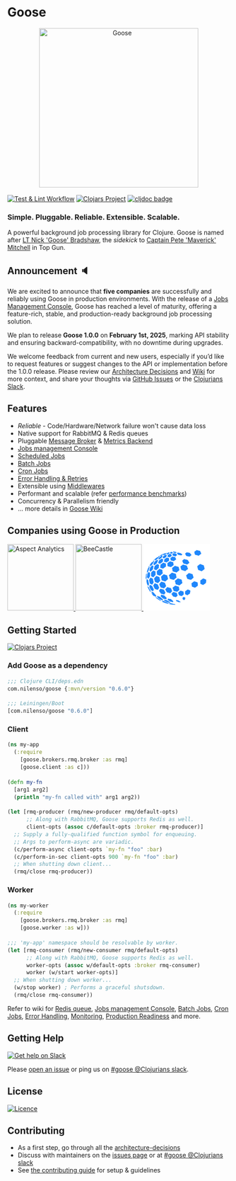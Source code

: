 Goose
=========
<p align="center">
  <img src="logo/goose-round@2x.png" title="Goose" width="360" height="360" />
</p>

[![Test & Lint Workflow](https://github.com/nilenso/goose/actions/workflows/fmt_test_lint.yml/badge.svg)](https://github.com/nilenso/goose/actions/workflows/fmt_test_lint.yml)
[![Clojars Project](https://img.shields.io/clojars/v/com.nilenso/goose.svg)](https://clojars.org/com.nilenso/goose)
[![cljdoc badge](https://cljdoc.org/badge/com.nilenso/goose)](https://cljdoc.org/d/com.nilenso/goose)

### Simple. Pluggable. Reliable. Extensible. Scalable.
A powerful background job processing library for Clojure. Goose is named after [LT Nick 'Goose' Bradshaw](https://topgun.fandom.com/wiki/Nick_Bradshaw), the _sidekick_ to [Captain Pete 'Maverick' Mitchell](https://topgun.fandom.com/wiki/Pete_Mitchell) in Top Gun.

Announcement 🔈
---------
We are excited to announce that **five companies** are successfully and reliably using Goose in production environments. With the release of a [Jobs Management Console](https://github.com/nilenso/goose/wiki/Console), Goose has reached a level of maturity, offering a feature-rich, stable, and production-ready background job processing solution.

We plan to release **Goose 1.0.0** on **February 1st, 2025**, marking API stability and ensuring backward-compatibility, with no downtime during upgrades.

We welcome feedback from current and new users, especially if you’d like to request features or suggest changes to the API or implementation before the 1.0.0 release. Please review our [Architecture Decisions](https://github.com/nilenso/goose/tree/main/architecture-decisions) and [Wiki](https://github.com/nilenso/goose/wiki) for more context, and share your thoughts via [GitHub Issues](https://github.com/nilenso/goose/issues/new) or the [Clojurians Slack](https://clojurians.slack.com/channels/goose).

Features
---------
- *Reliable* - Code/Hardware/Network failure won't cause data loss
- Native support for RabbitMQ & Redis queues
- Pluggable [Message Broker](https://github.com/nilenso/goose/wiki/Guide-to-Message-Broker-Integration) & [Metrics Backend](https://github.com/nilenso/goose/wiki/Guide-to-Custom-Metrics-Backend)
- [Jobs management Console](https://github.com/nilenso/goose/wiki/Console)
- [Scheduled Jobs](https://github.com/nilenso/goose/wiki/Scheduled-Jobs)
- [Batch Jobs](https://github.com/nilenso/goose/wiki/Batch-Jobs)
- [Cron Jobs](https://github.com/nilenso/goose/wiki/Cron-Jobs)
- [Error Handling & Retries](https://github.com/nilenso/goose/wiki/Error-Handling-&-Retries)
- Extensible using [Middlewares](https://github.com/nilenso/goose/wiki/Middlewares)
- Performant and scalable (refer [performance benchmarks](https://github.com/nilenso/goose/tree/main/perf))
- Concurrency & Parallelism friendly
- ... more details in [Goose Wiki](https://github.com/nilenso/goose/wiki)

Companies using Goose in Production
---------
<a href="https://aspect-analytics.com/">
  <img src="logo/aspect-analytics.png" title="Aspect Analytics" width="150" height="150" />
</a>
<a href="https://beecastle.com/">
  <img src="logo/beecastle.png" title="BeeCastle" width="150" height="150" />
</a>
<a href="https://consolidate.health/">
  <img src="logo/consolidate-health.png" title="Consolidate Health" width="150" height="150" />
</a>

Getting Started
---------
[![Clojars Project](https://img.shields.io/clojars/v/com.nilenso/goose.svg?labelColor=283C67&color=729AD1&style=for-the-badge&logo=clojure&logoColor=fff)](https://clojars.org/com.nilenso/goose)

### Add Goose as a dependency
```Clojure
;;; Clojure CLI/deps.edn
com.nilenso/goose {:mvn/version "0.6.0"}

;;; Leiningen/Boot
[com.nilenso/goose "0.6.0"]
```

### Client
```Clojure
(ns my-app
  (:require
    [goose.brokers.rmq.broker :as rmq]
    [goose.client :as c]))

(defn my-fn
  [arg1 arg2]
  (println "my-fn called with" arg1 arg2))

(let [rmq-producer (rmq/new-producer rmq/default-opts)
      ;; Along with RabbitMQ, Goose supports Redis as well.
      client-opts (assoc c/default-opts :broker rmq-producer)]
  ;; Supply a fully-qualified function symbol for enqueuing.
  ;; Args to perform-async are variadic.
  (c/perform-async client-opts `my-fn "foo" :bar)
  (c/perform-in-sec client-opts 900 `my-fn "foo" :bar)
  ;; When shutting down client...
  (rmq/close rmq-producer))
```

### Worker
```Clojure
(ns my-worker
  (:require
    [goose.brokers.rmq.broker :as rmq]
    [goose.worker :as w]))

;;; 'my-app' namespace should be resolvable by worker.
(let [rmq-consumer (rmq/new-consumer rmq/default-opts)
      ;; Along with RabbitMQ, Goose supports Redis as well.
      worker-opts (assoc w/default-opts :broker rmq-consumer)
      worker (w/start worker-opts)]
  ;; When shutting down worker...
  (w/stop worker) ; Performs a graceful shutsdown.
  (rmq/close rmq-consumer))
```
Refer to wiki for [Redis queue](https://github.com/nilenso/goose/wiki/Redis), [Jobs management Console](https://github.com/nilenso/goose/wiki/Console), [Batch Jobs](https://github.com/nilenso/goose/wiki/Batch-Jobs), [Cron Jobs](https://github.com/nilenso/goose/wiki/Cron-Jobs), [Error Handling](https://github.com/nilenso/goose/wiki/Error-Handling-&-Retries), [Monitoring](https://github.com/nilenso/goose/wiki/Monitoring-&-Alerting), [Production Readiness](https://github.com/nilenso/goose/wiki/Production-Readiness) and more.

Getting Help
---------
[![Get help on Slack](http://img.shields.io/badge/slack-clojurians%20%23goose-F49109?labelColor=3c0c3c&logo=slack&style=for-the-badge)](https://clojurians.slack.com/channels/goose)

Please [open an issue](https://github.com/nilenso/goose/issues/new) or ping us on [#goose @Clojurians slack](https://clojurians.slack.com/channels/goose).

License
---------
[![Licence](https://img.shields.io/github/license/Ileriayo/markdown-badges?style=for-the-badge)](./LICENSE)

Contributing
---------
- As a first step, go through all the [architecture-decisions](https://github.com/nilenso/goose/tree/main/architecture-decisions)
- Discuss with maintainers on the [issues page](https://github.com/nilenso/goose/issues) or at [#goose @Clojurians slack](https://clojurians.slack.com/channels/goose)
- See [the contributing guide](https://github.com/nilenso/goose/blob/main/CONTRIBUTING.md) for setup & guidelines
